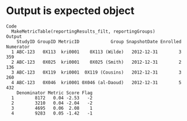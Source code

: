 # Output is expected object

    Code
      MakeMetricTable(reportingResults_filt, reportingGroups)
    Output
        StudyID GroupID MetricID            Group SnapshotDate Enrolled Numerator
      1 ABC-123   0X113  kri0001    0X113 (Wilde)   2012-12-31        3       359
      2 ABC-123   0X025  kri0001    0X025 (Smith)   2012-12-31        2       136
      3 ABC-123   0X119  kri0001  0X119 (Cousins)   2012-12-31        3       260
      4 ABC-123   0X046  kri0001 0X046 (al-Daoud)   2012-12-31        5       432
        Denominator Metric Score Flag
      1        8172   0.04 -2.53   -2
      2        3210   0.04 -2.04   -2
      3        4695   0.06  2.08    1
      4        9283   0.05 -1.42   -1

